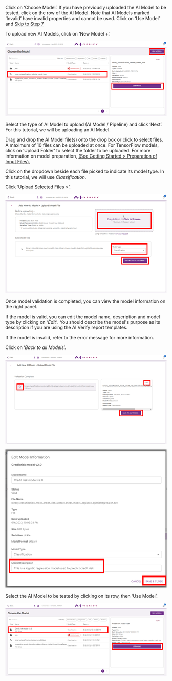Click on ‘Choose Model’. If you have previously uploaded the AI Model to be tested, click on the row of the AI Model. Note that AI Models marked ‘Invalid’ have invalid properties and cannot be used. Click on ‘Use Model’ and [Skip to Step 7](../7-provide-test-args)

To upload new AI Models, click on ‘New Model +’.

![upload-model](../../res/test-ai-model-generate-report/model-1.png)

Select the type of AI Model to upload (AI Model / Pipeline) and click ‘Next’. For this tutorial, we will be uploading an AI Model.

Drag and drop the AI Model file(s) onto the drop box or click to select files. A maximum of 10 files can be uploaded at once. For TensorFlow models, click on ‘Upload Folder’ to select the folder to be uploaded. For more information on model preparation, [(See Getting Started > Preparation of Input Files).](../../getting-started/preparation-of-input-files.md)

Click on the dropdown beside each file picked to indicate its model type. In this tutorial, we will use *Classification*.

Click ‘Upload Selected Files >’.

![upload-selected](../../res/test-ai-model-generate-report/model-2.png)

Once model validation is completed, you can view the model information on the right panel.

If the model is valid, you can edit the model name, description and model type by clicking on *‘Edit’*. You should describe the model's purpose as its description if you are using the AI Verify report templates.

If the model is invalid, refer to the error message for more information.

Click on ‘*Back to all Models*’.

![back-to-models](../../res/test-ai-model-generate-report/model-3.png)

![edit-models](../../res/test-ai-model-generate-report/model-4.png)

Select the AI Model to be tested by clicking on its row, then ‘Use Model’.

![use-model](../../res/test-ai-model-generate-report/model-5.png)
